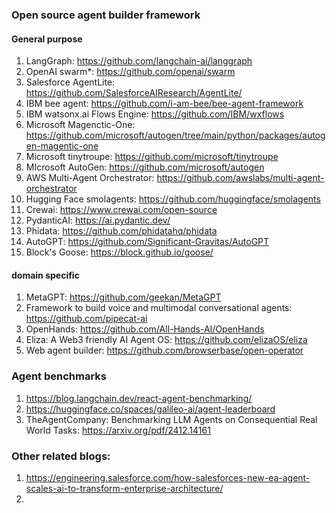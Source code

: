 ### Open source agent builder framework
#### General purpose
1. LangGraph: https://github.com/langchain-ai/langgraph 
2. OpenAI swarm*: https://github.com/openai/swarm 
3. Salesforce AgentLite: https://github.com/SalesforceAIResearch/AgentLite/ 
4. IBM bee agent: https://github.com/i-am-bee/bee-agent-framework 
5. IBM watsonx.ai Flows Engine: https://github.com/IBM/wxflows 
6. Microsoft Magenctic-One: https://github.com/microsoft/autogen/tree/main/python/packages/autogen-magentic-one 
7. Microsoft tinytroupe: https://github.com/microsoft/tinytroupe 
8. MIcrosoft AutoGen: https://github.com/microsoft/autogen 
9. AWS Multi-Agent Orchestrator: https://github.com/awslabs/multi-agent-orchestrator 
10. Hugging Face smolagents: https://github.com/huggingface/smolagents 
11. Crewai: https://www.crewai.com/open-source 
12. PydanticAI: https://ai.pydantic.dev/ 
13. Phidata: https://github.com/phidatahq/phidata 
16. AutoGPT: https://github.com/Significant-Gravitas/AutoGPT
17. Block's Goose: https://block.github.io/goose/
#### domain specific
1. MetaGPT: https://github.com/geekan/MetaGPT
2. Framework to build voice and multimodal conversational agents: https://github.com/pipecat-ai
3. OpenHands: https://github.com/All-Hands-AI/OpenHands
4. Eliza: A Web3 friendly AI Agent OS: https://github.com/elizaOS/eliza
5. Web agent builder: https://github.com/browserbase/open-operator

### Agent benchmarks
1. https://blog.langchain.dev/react-agent-benchmarking/
2. https://huggingface.co/spaces/galileo-ai/agent-leaderboard
3. TheAgentCompany: Benchmarking LLM Agents on Consequential Real World Tasks: https://arxiv.org/pdf/2412.14161

### Other related blogs:
1. https://engineering.salesforce.com/how-salesforces-new-ea-agent-scales-ai-to-transform-enterprise-architecture/
2. 
